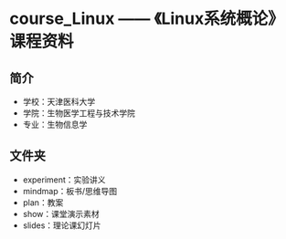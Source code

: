 # course_Linux —— 《Linux系统概论》课程资料

## 简介
* 学校：天津医科大学
* 学院：生物医学工程与技术学院
* 专业：生物信息学

## 文件夹
* experiment：实验讲义
* mindmap：板书/思维导图
* plan：教案
* show：课堂演示素材
* slides：理论课幻灯片
